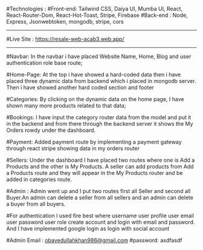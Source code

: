 #Technologies : 
#Front-end: Tailwind CSS, Daiya UI, Mumba UI, React, React-Router-Dom, React-Hot-Toast, Stripe, Firebase
#Back-end : Node, Express, Jsonwebtoken, mongodb, stripe, cors

-------------------------------------------------------------

#Live Site : https://resale-web-acab3.web.app/

-------------------------------------------------------------

#Navbar: In the navbar i have placed Website Name, Home, Blog and user authentication role base route;

#Home-Page: At the top i have showed a hard-coded data then i have placed three dynamic data from backend which i placed in mongodb server. Then i have showed another hard coded section and footer 

#Categories: By clicking on the dynamic data on the home page, I have shown many more products related to that data;

#Bookings: I have input the category router data from the model and put it in the backend and from there through the backend server it shows the My Orders rowdy under the dashboard.

#Payment: Added payment route by implementing a payment gateway through react stripe showing data in my orders router

#Sellers: Under the dashboard I have placed two routes where one is Add a Products and the other is My Products. A seller can add products from Add a Products route and they will appear in the My Products router and be added in categories route.

#Admin : Admin went up and I put two routes first all Seller and second all Buyer.An admin can delete a seller from all sellers and an admin can delete a buyer from all buyers.

#For authentication I used fire best where username user profile user email user password user role create account and login with email and password. And I have implemented google login as login with social account

#Admin Email : obayedullahkhan986@gmail.com
#password: asdfasdf